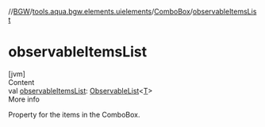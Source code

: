 //[BGW](../../../index.md)/[tools.aqua.bgw.elements.uielements](../index.md)/[ComboBox](index.md)/[observableItemsList](observable-items-list.md)



# observableItemsList  
[jvm]  
Content  
val [observableItemsList](observable-items-list.md): [ObservableList](../../tools.aqua.bgw.observable/-observable-list/index.md)<[T](index.md)>  
More info  


Property for the items in the ComboBox.

  



